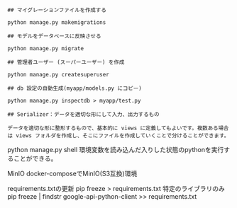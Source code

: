 ```
## マイグレーションファイルを作成する

python manage.py makemigrations
```

```
## モデルをデータベースに反映させる

python manage.py migrate
```

```
## 管理者ユーザー (スーパーユーザー) を作成

python manage.py createsuperuser
```

```
## db 設定の自動生成(myapp/models.py にコピー)

python manage.py inspectdb > myapp/test.py
```

```
## Serializer：データを適切な形にして入力、出力するもの

データを適切な形に整形するもので、基本的に views に定義してもよいです。複数ある場合は views フォルダを作成し、そこにファイルを作成していくことで分けることができます。
```

python manage.py shell
環境変数を読み込んだ入りした状態のpythonを実行することができる。

MinIO
docker-composeでMinIO(S3互換)環境

requirements.txtの更新
pip freeze > requirements.txt
特定のライブラリのみ
pip freeze | findstr google-api-python-client >> requirements.txt
